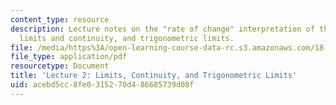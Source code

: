 ```yaml
---
content_type: resource
description: Lecture notes on the "rate of change" interpretation of the derivative,
  limits and continuity, and trigonometric limits.
file: /media/https%3A/open-learning-course-data-rc.s3.amazonaws.com/18-01-single-variable-calculus-fall-2006/acebd5cc8fe0315270d486685739d08f_lec2.pdf
file_type: application/pdf
resourcetype: Document
title: 'Lecture 2: Limits, Continuity, and Trigonometric Limits'
uid: acebd5cc-8fe0-3152-70d4-86685739d08f
---
```

